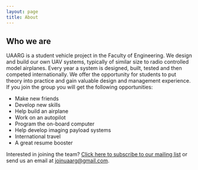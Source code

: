 ```yaml
---
layout: page
title: About
---
```


## Who we are ##

UAARG is a student vehicle project in the Faculty of Engineering. We design and build our own UAV systems, typically of similar size to radio controlled model airplanes. Every year a system is designed, built, tested and then competed internationally. We offer the opportunity for students to put theory into practice and gain valuable design and management experience. If you join the group you will get the following opportunities:

* Make new friends
* Develop new skills
* Help build an airplane
* Work on an autopilot
* Program the on-board computer
* Help develop imaging payload systems
* International travel
* A great resume booster

Interested in joining the team? [Click here to subscribe to our mailing list](https://www.ualberta.ca/~delliott/local/dist/uaarg/add-to-mailings.html) or send us an email at [joinuaarg@gmail.com](mailto:joinuaarg@gmail.com).
